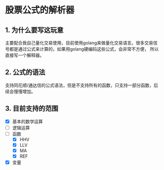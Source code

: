 # 股票公式的解析器

## 1. 为什么要写这玩意
主要配合我自己量化交易使用，目前使用golang来做量化交易语言。很多交易信号都是通过公式来计算的，如果用golang硬编码这些公式，会非常不方便，
所以直接写一个解释器。

## 2. 公式的语法
支持同花顺/通达信的公式语法，但是不支持所有的函数，只支持一部分函数，后续会慢慢增加。

## 3. 目前支持的范围
- [x] 基本的数学运算
- [ ] 逻辑运算
- [ ] 函数
  - [x] HHV
  - [x] LLV
  - [x] MA
  - [x] REF
- [X] 变量
